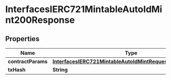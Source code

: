 

# InterfacesIERC721MintableAutoIdMint200Response

## Properties

Name | Type | Description | Notes
------------ | ------------- | ------------- | -------------
**contractParams** | [**InterfacesIERC721MintableAutoIdMintRequestContractParams**](InterfacesIERC721MintableAutoIdMintRequestContractParams.md) |  | 
**txHash** | **String** |  | 




